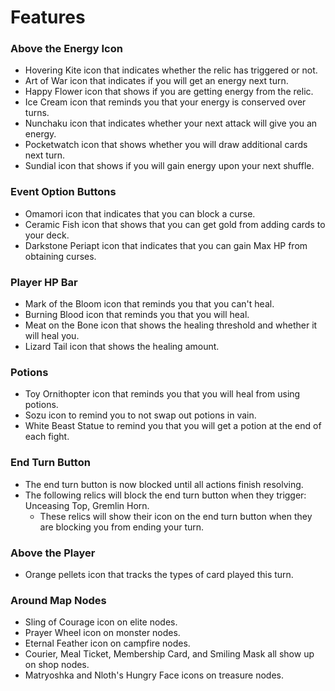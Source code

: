 # Features

### Above the Energy Icon

- Hovering Kite icon that indicates whether the relic has triggered or not.
- Art of War icon that indicates if you will get an energy next turn.
- Happy Flower icon that shows if you are getting energy from the relic.
- Ice Cream icon that reminds you that your energy is conserved over turns.
- Nunchaku icon that indicates whether your next attack will give you an energy.
- Pocketwatch icon that shows whether you will draw  additional cards next turn.
- Sundial icon that shows if you will gain energy upon your next shuffle.

### Event Option Buttons

- Omamori icon that indicates that you can block a curse.
- Ceramic Fish icon that shows that you can get gold from adding cards to your deck.
- Darkstone Periapt icon that indicates that you can gain Max HP from obtaining curses.

### Player HP Bar

- Mark of the Bloom icon that reminds you that you can't heal.
- Burning Blood icon that reminds you that you will heal.
- Meat on the Bone icon that shows the healing threshold and whether it will heal you.
- Lizard Tail icon that shows the healing amount.

### Potions

- Toy Ornithopter icon that reminds you that you will heal from using potions.
- Sozu icon to remind you to not swap out potions in vain.
- White Beast Statue to remind you that you will get a potion at the end of each fight.

### End Turn Button

- The end turn button is now blocked until all actions finish resolving.
- The following relics will block the end turn button when they trigger: Unceasing Top, Gremlin Horn.
  - These relics will show their icon on the end turn button when they are blocking you from ending your turn.
  
### Above the Player

- Orange pellets icon that tracks the types of card played this turn.

### Around Map Nodes

- Sling of Courage icon on elite nodes.
- Prayer Wheel icon on monster nodes.
- Eternal Feather icon on campfire nodes.
- Courier, Meal Ticket, Membership Card, and Smiling Mask all show up on shop nodes.
- Matryoshka and Nloth's Hungry Face icons on treasure nodes.